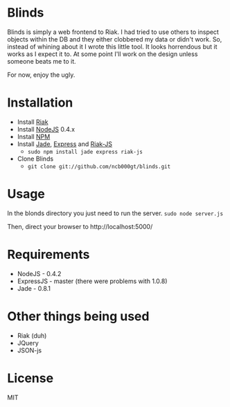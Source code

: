 Blinds
========

Blinds is simply a web frontend to Riak. I had tried to use others to inspect objects within the DB and they either clobbered my data or didn't work. So, instead of whining about it I wrote this little tool. It looks horrendous but it works as I expect it to. At some point I'll work on the design unless someone beats me to it.

For now, enjoy the ugly.


Installation
========

* Install [Riak](http://www.basho.com/products_riak_overview.php)
* Install [NodeJS](http://www.nodejs.org) 0.4.x
* Install [NPM](http://www.npmjs.org)
* Install [Jade](http://jade-lang.com), [Express](http://expressjs.com) and [Riak-JS](http://www.riakjs.com)
  * `sudo npm install jade express riak-js`
* Clone Blinds
  * `git clone git://github.com/ncb000gt/blinds.git`


Usage
========

In the blonds directory you just need to run the server.
`sudo node server.js`

Then, direct your browser to http://localhost:5000/


Requirements
========

* NodeJS - 0.4.2
* ExpressJS - master (there were problems with 1.0.8)
* Jade - 0.8.1


Other things being used
========

* Riak (duh)
* JQuery
* JSON-js


License
========

MIT
